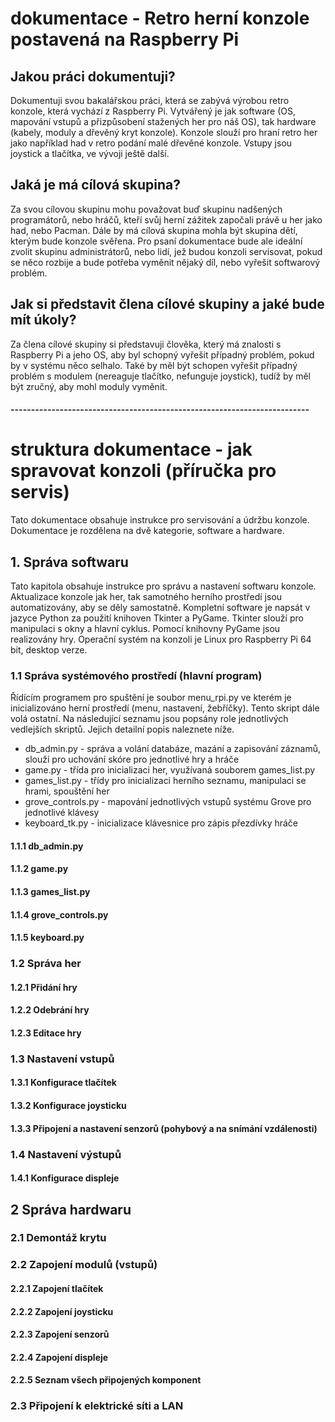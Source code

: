 # dokumentace - Retro herní konzole postavená na Raspberry Pi
## Jakou práci dokumentuji?
Dokumentuji svou bakalářskou práci, která se zabývá výrobou retro konzole, která vychází z Raspberry Pi. 
Vytvářený je jak software (OS, mapování vstupů a přizpůsobení stažených her pro náš OS), tak hardware (kabely, moduly a dřevěný kryt konzole).
Konzole slouží pro hraní retro her jako například had v retro podání malé dřevěné konzole. Vstupy jsou joystick a tlačítka, ve vývoji ještě další.

## Jaká je má cílová skupina?
Za svou cílovou skupinu mohu považovat buď skupinu nadšených programátorů, nebo hráčů, kteří svůj herní zážitek započali právě u her jako had, nebo Pacman.
Dále by má cílová skupina mohla být skupina dětí, kterým bude konzole svěřena. 
Pro psaní dokumentace bude ale ideální zvolit skupinu administrátorů, nebo lidí, jež budou konzoli servisovat, pokud se něco rozbije a bude potřeba vyměnit nějaký díl, nebo vyřešit softwarový problém.

## Jak si představit člena cílové skupiny a jaké bude mít úkoly?
Za člena cílové skupiny si představuji člověka, který má znalosti s Raspberry Pi a jeho OS, aby byl schopný vyřešit případný problém, pokud by v systému něco selhalo. Také by měl být schopen vyřešit případný problém s modulem (nereaguje tlačítko, nefunguje joystick), tudíž by měl být zručný, aby mohl moduly vyměnit.

#### -------------------------------------------------------------------------
# struktura dokumentace - jak spravovat konzoli (příručka pro servis)
Tato dokumentace obsahuje instrukce pro servisování a údržbu konzole. Dokumentace je rozdělena na dvě kategorie, software a hardware. 

## 1. Správa softwaru
Tato kapitola obsahuje instrukce pro správu a nastavení softwaru konzole. Aktualizace konzole jak her, tak samotného herního prostředí jsou automatizovány, aby se děly samostatně. Kompletní software je napsát v jazyce Python za použití knihoven Tkinter a PyGame. Tkinter slouží pro manipulaci s okny a hlavní cyklus. Pomocí knihovny PyGame jsou realizovány hry. Operační systém na konzoli je Linux pro Raspberry Pi 64 bit, desktop verze. 

### 1.1 Správa systémového prostředí (hlavní program)
Řídícím programem pro spuštění je soubor menu_rpi.py ve kterém je inicializováno herní prostředí (menu, nastavení, žebříčky). Tento skript dále volá ostatní. Na následující seznamu jsou popsány role jednotlivých vedlejších skriptů. Jejich detailní popis naleznete níže.

- db_admin.py - správa a volání databáze, mazání a zapisování záznamů, slouží pro uchování skóre pro jednotlivé hry a hráče
- game.py - třída pro inicializaci her, využívaná souborem games_list.py
- games_list.py - třídy pro inicializaci herního seznamu, manipulaci se hrami, spouštění her
- grove_controls.py - mapování jednotlivých vstupů systému Grove pro jednotlivé klávesy
- keyboard_tk.py - inicializace klávesnice pro zápis přezdívky hráče

#### 1.1.1 db_admin.py

#### 1.1.2 game.py

#### 1.1.3 games_list.py

#### 1.1.4 grove_controls.py

#### 1.1.5 keyboard.py


### 1.2 Správa her
#### 1.2.1 Přidání hry

#### 1.2.2 Odebrání hry

#### 1.2.3 Editace hry

### 1.3 Nastavení vstupů
#### 1.3.1 Konfigurace tlačítek

#### 1.3.2 Konfigurace joysticku

#### 1.3.3 Připojení a nastavení senzorů (pohybový a na snímání vzdálenosti)

### 1.4 Nastavení výstupů

#### 1.4.1 Konfigurace displeje

## 2 Správa hardwaru

### 2.1 Demontáž krytu

### 2.2 Zapojení modulů (vstupů)

#### 2.2.1 Zapojení tlačítek

#### 2.2.2 Zapojení joysticku

#### 2.2.3 Zapojení senzorů

#### 2.2.4 Zapojení displeje

#### 2.2.5 Seznam všech připojených komponent

### 2.3 Připojení k elektrické síti a LAN
